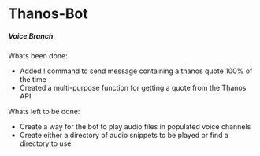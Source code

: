 # Thanos-Bot 
##### Voice Branch

Whats been done:
 * Added ! command to send message containing a thanos quote 100% of the time
 * Created a multi-purpose function for getting a quote from the Thanos API
 
Whats left to be done:
 * Create a way for the bot to play audio files in populated voice channels
 * Create either a directory of audio snippets to be played or find a directory to use
